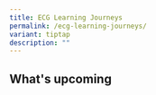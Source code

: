 ```yaml
---
title: ECG Learning Journeys
permalink: /ecg-learning-journeys/
variant: tiptap
description: ""
---
```

<h2>What's upcoming</h2>
<p></p>